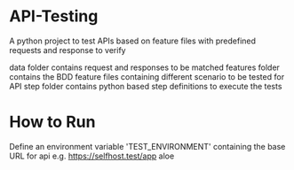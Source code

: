# API-Testing
A python project to test APIs based on feature files with predefined requests and response to verify

data folder contains request and responses to be matched 
features folder contains the BDD feature files containing different scenario to be tested for API
step folder contains python based step definitions to execute the tests

# How to Run
Define an environment variable 'TEST_ENVIRONMENT' containing the base URL for api e.g. https://selfhost.test/app
aloe <feature file>
